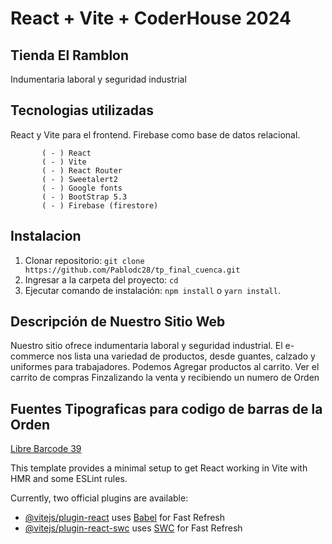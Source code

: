 # React + Vite + CoderHouse 2024


## Tienda El Ramblon
Indumentaria laboral y seguridad industrial


## Tecnologias utilizadas
React y Vite para el frontend. Firebase como base de datos relacional. 

           ( - ) React
           ( - ) Vite
           ( - ) React Router
           ( - ) Sweetalert2
           ( - ) Google fonts
           ( - ) BootStrap 5.3
           ( - ) Firebase (firestore)
           

## Instalacion
1. Clonar repositorio: `git clone https://github.com/Pablodc28/tp_final_cuenca.git`
2. Ingresar a la carpeta del proyecto: `cd `
3. Ejecutar comando de instalación: `npm install` o `yarn install`.



## Descripción de Nuestro Sitio Web
Nuestro sitio ofrece indumentaria laboral y seguridad industrial. 
El e-commerce nos lista una variedad de productos, desde guantes, calzado y uniformes 
para trabajadores.
Podemos Agregar productos al carrito.
Ver el carrito de compras
Finzalizando la venta y recibiendo un numero de Orden



## Fuentes Tipograficas para codigo de barras de la Orden

[Libre Barcode 39](https://fonts.google.com/specimen/Libre+Barcode+39+Text?query=code)






This template provides a minimal setup to get React working in Vite with HMR and some ESLint rules.

Currently, two official plugins are available:

- [@vitejs/plugin-react](https://github.com/vitejs/vite-plugin-react/blob/main/packages/plugin-react/README.md) uses [Babel](https://babeljs.io/) for Fast Refresh
- [@vitejs/plugin-react-swc](https://github.com/vitejs/vite-plugin-react-swc) uses [SWC](https://swc.rs/) for Fast Refresh


